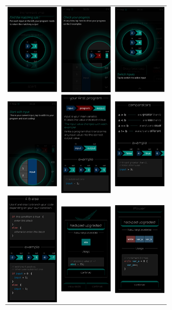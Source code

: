 <table border=0>
    <tr>
        <td align="center" valign="middle"> <img src="tut_01.JPG" alt="Find the matching rule"> </td>
        <td align="center" valign="middle"> <img src="tut_02.JPG" alt="Check your progress"> </td>
        <td align="center" valign="middle"> <img src="tut_03.JPG" alt="Switch Inputs"> </td>
    </tr>
    <tr>
        <td align="center" valign="middle"> <img src="tut_04.JPG" alt="Start with input"> </td>
        <td align="center" valign="middle"> <img src="tut_05.JPG" alt="Your First program"> </td>
        <td align="center" valign="middle"> <img src="tut_06.JPG" alt="comparators"> </td>
    </tr>
    <tr>
        <td align="center" valign="middle"> <img src="tut_07.png" alt="if & else"> </td>
        <td align="center" valign="middle"> <img src="tut_08.png" alt="abs function"> </td>
        <td align="center" valign="middle"> <img src="tut_09.png" alt="while / variables"> </td>
    </tr>
</table>
